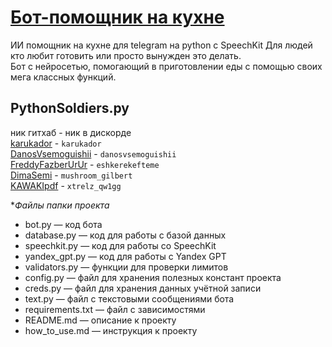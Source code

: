 # [Бот-помощник на кухне](https://t.me/cook_help_ai_bot)
ИИ помощник на кухне для telegram на python с SpeechKit
Для людей кто любит готовить или просто вынужден это делать.  
Бот с нейросетью, помогающий в приготовлении еды с помощью своих мега классных функций.  

## PythonSoldiers.py
ник гитхаб - ник в дискорде  
[karukador](https://github.com/karukador) - `karukador`  
[DanosVsemoguishii](https://github.com/DanosVsemoguishii) - `danosvsemoguishii`  
[FreddyFazberUrUr](https://github.com/FreddyFazberUrUr) - `eshkerekefteme`  
[DimaSemi](https://github.com/DimaSemi) - `mushroom_gilbert`  
[KAWAKIpdf](https://github.com/KAWAKIpdf) - `xtrelz_qw1gg`

**Файлы папки проекта*
- bot.py — код бота
- database.py — код для работы с базой данных
- speechkit.py — код для работы со SpeechKit
- yandex_gpt.py — код для работы с Yandex GPT
- validators.py — функции для проверки лимитов
- config.py — файл для хранения полезных констант проекта
- creds.py — файл для хранения данных учётной записи
- text.py — файл с текстовыми сообщениями бота
- requirements.txt — файл с зависимостями
- README.md — описание к проекту  
- how_to_use.md — инструкция к проекту
